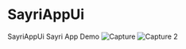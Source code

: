 # SayriAppUi
SayriAppUi
Sayri App Demo  ![Capture](https://user-images.githubusercontent.com/61049331/161112434-b88912ae-2777-40de-af54-79358072e268.PNG)
![Capture 2](https://user-images.githubusercontent.com/61049331/161112440-ca5e012e-992d-453b-b9a8-743821fc3650.PNG)
  
